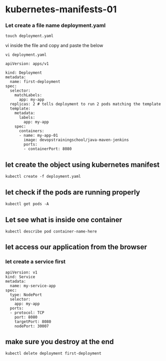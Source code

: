 # kubernetes-manifests-01
### Let create a file name deployment.yaml
```
touch deployment.yaml
```
vi inside the file and copy and paste the below
```
vi deployment.yaml
```
```
apiVersion: apps/v1

kind: Deployment
metadata:
  name: first-deployment
spec:
  selector:
    matchLabels:
      app: my-app
  replicas: 2 # tells deployment to run 2 pods matching the template
  template:
    metadata:
      labels:
        app: my-app
    spec:
      containers:
      - name: my-app-01
        image: devopstrainingschool/java-maven-jenkins
        ports:
        - containerPort: 8080

```
  
  ## let create the object using kubernetes manifest
  ```
  kubectl create -f deployment.yaml
  ```
  ## let check if the pods are running properly
  ```
  kubectl get pods -A
  ```
  ## Let see what is inside one container
  ```
  kubectl describe pod container-name-here
  ```
  ## let access our application from the browser
  ### let create a service first
```
apiVersion: v1
kind: Service
metadata:
  name: my-service-app
spec:
  type: NodePort
  selector:
    app: my-app
  ports:
  - protocol: TCP
    port: 8080
    targetPort: 8080
    nodePort: 30007

```
  ## make sure you destroy at the end
  ```
  kubectl delete deployment first-deployment
  ```
